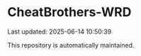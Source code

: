 # CheatBrothers-WRD

Last updated: 2025-06-14 10:50:39

This repository is automatically maintained.
